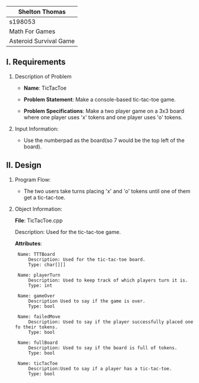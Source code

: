 |Shelton Thomas|
|----|
|s198053|
|Math For Games|
|Asteroid Survival Game|

## I. Requirements

1. Description of Problem
    - **Name**: TicTacToe

    - **Problem Statement**: Make a console-based tic-tac-toe game.

    - **Problem Specifications**: Make a two player game on a 3x3 board where one player uses 'x'  tokens and one player uses 'o' tokens.

2. Input Information:
    - Use the numberpad as the board(so 7 would be the top left of the board).

## II. Design

1. Program Flow:

    - The two users take turns placing 'x' and 'o' tokens until one of them get a tic-tac-toe.

2. Object Information:

    **File**: TicTacToe.cpp

    Description: Used for the tic-tac-toe game.

    **Attributes**:

        Name: TTTBoard
            Description: Used for the tic-tac-toe board.
            Type: char[][]

        Name: playerTurn
            Description: Used to keep track of which players turn it is.
            Type: int

        Name: gameOver
            Description Used to say if the game is over.
            Type: bool

        Name: failedMove
            Description: Used to say if the player successfully placed one fo their tokens.
            Type: bool

        Name: fullBoard
            Description: Used to say if the board is full of tokens.
            Type: bool

        Name: ticTacToe
            Description:Used to say if a player has a tic-tac-toe.
            Type: bool
